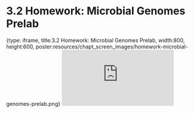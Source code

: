 # 3.2 Homework: Microbial Genomes Prelab
 
{type: iframe, title:3.2 Homework: Microbial Genomes Prelab, width:800, height:600, poster:resources/chapt_screen_images/homework-microbial-genomes-prelab.png}
![](https://vgaysin1.github.io/CURE-MicrobialMysteries-test/homework-microbial-genomes-prelab.html)
 

 
